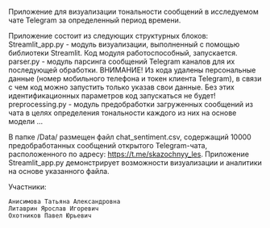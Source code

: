 Приложение для визуализации тональности сообщений в исследуемом чате Telegram за определенный период времени.

Приложение состоит из следующих структурных блоков:
Streamlit_app.py - модуль визуализации, выполненный с помощью библиотеки Streamlit. Код модуля работоспособный, запускается. 
parser.py - модуль парсинга сообщений Telegram каналов для их последующей обработки. ВНИМАНИЕ! Из кода удалены персональные данные (номер мобильного телефона и токен клиента Telegram), в связи с чем код можно запустить только указав свои данные. Без этих идентификационных параметров код запускаться не будет!
preprocessing.py - модуль предобработки загруженных сообщений из чата в целях определения тональности каждого из них на основе модели ...

В папке /Data/ размещен файл chat_sentiment.csv, содержащий 10000 предобработанных сообщений открытого Telegram-чата, расположенного по адресу: https://t.me/skazochnyy_les.
Приложение Streamlit_app.py демонстрирует возможности визуализации и аналитики на основе указанного файла.

Участники:

    Анисимова Татьяна Александровна
    Литаврин Ярослав Игоревич
    Охотников Павел Юрьевич

